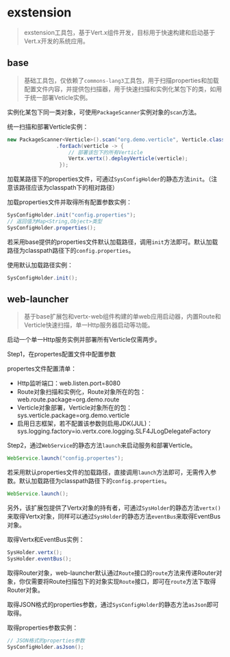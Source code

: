 # exstension
> exstension工具包，基于Vert.x组件开发，目标用于快速构建和启动基于Vert.x开发的系统应用。

## base
> 基础工具包，仅依赖了`commons-lang3`工具包，用于扫描properties和加载配置文件内容，并提供包扫描器，用于快速扫描和实例化某包下的类，如用于统一部署Veticle实例。

实例化某包下同一类对象，可使用`PackageScanner`实例对象的`scan`方法。

统一扫描和部署Verticle实例：  
```java
new PackageScanner<Verticle>().scan("org.demo.verticle", Verticle.class)
                .forEach(verticle -> {
                    // 部署该包下的所有Verticle
                    Vertx.vertx().deployVerticle(verticle);
                 });
```
加载某路径下的properties文件，可通过`SysConfigHolder`的静态方法`init`。（注意该路径应该为classpath下的相对路径）

加载properties文件并取得所有配置参数实例：
```java
SysConfigHolder.init("config.properties");
// 返回值为Map<String,Object>类型
SysConfigHolder.properties();
```
若采用base提供的properties文件默认加载路径，调用`init`方法即可。默认加载路径为classpath路径下的`config.properties`。

使用默认加载路径实例：
```java
SysConfigHolder.init();
```

## web-launcher
> 基于base扩展包和vertx-web组件构建的单web应用启动器，内置Route和Verticle快速扫描，单一Http服务器启动等功能。

启动一个单一Http服务实例并部署所有Verticle仅需两步。

Step1，在propertes配置文件中配置参数

propertes文件配置清单：
* Http监听端口：web.listen.port=8080
* Route对象扫描和实例化，Route对象所在的包：web.route.package=org.demo.route
* Verticle对象部署，Verticle对象所在的包：sys.verticle.package=org.demo.verticle
* 启用日志框架，若不配置该参数则启用JDK(JUL)： sys.logging.factory=io.vertx.core.logging.SLF4JLogDelegateFactory

Step2，通过`WebService`的静态方法`launch`来启动服务和部署Verticle。
```java
WebService.launch("config.propertes");
```
若采用默认properties文件的加载路径，直接调用`launch`方法即可，无需传入参数。默认加载路径为classpath路径下的`config.properties`。

```java
WebService.launch();
```
另外，该扩展包提供了Vertx对象的持有者，可通过`SysHolder`的静态方法`vertx()`来取得Vertx对象，同样可以通过`SysHolder`的静态方法`eventBus`来取得EventBus对象。

取得Vertx和EventBus实例：
```java
SysHolder.vertx();
SysHolder.eventBus();
```
取得Router对象，web-launcher默认通过`Route`接口的`route`方法来传递Router对象，你仅需要将Route扫描包下的对象实现`Route`接口，即可在`route`方法下取得Router对象。

取得JSON格式的properties参数，通过`SysConfigHolder`的静态方法`asJson`即可取得。

取得properties参数实例：
```java
// JSON格式的properties参数
SysConfigHolder.asJson();
```
